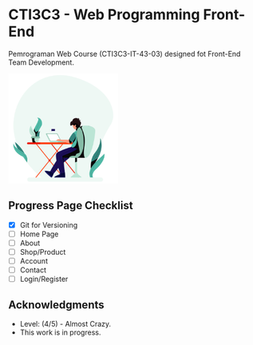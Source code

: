 # CTI3C3 - Web Programming Front-End
Pemrograman Web Course (CTI3C3-IT-43-03) designed fot Front-End Team Development.

<img weight="220px" height="220px" src="https://github.com/bydzen/TubesMultiLinklist_ASD_DataBerobat/blob/master/Data%20Berobat/img/lottie1.gif">

## Progress Page Checklist
- [X] Git for Versioning
- [ ] Home Page
- [ ] About
- [ ] Shop/Product
- [ ] Account
- [ ] Contact
- [ ] Login/Register

## Acknowledgments
* Level: (4/5) - Almost Crazy.
* This work is in progress.
